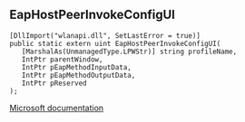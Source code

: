 ## EapHostPeerInvokeConfigUI

```
[DllImport("wlanapi.dll", SetLastError = true)]
public static extern uint EapHostPeerInvokeConfigUI(
   [MarshalAs(UnmanagedType.LPWStr)] string profileName,
   IntPtr parentWindow,
   IntPtr pEapMethodInputData,
   IntPtr pEapMethodOutputData,
   IntPtr pReserved
);
```

[Microsoft documentation](TODO)

